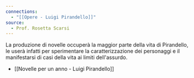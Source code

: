 ```yaml
---
connections:
  - "[[Opere - Luigi Pirandello]]"
source:
  - Prof. Rosetta Scarsi
---
```

La produzione di novelle occuperà la maggior parte della vita di Pirandello, le userà infatti per sperimentare la caratterizzazione dei personaggi e il manifestarsi di casi della vita ai limiti dell'assurdo.

- [[Novelle per un anno - Luigi Pirandello]]
